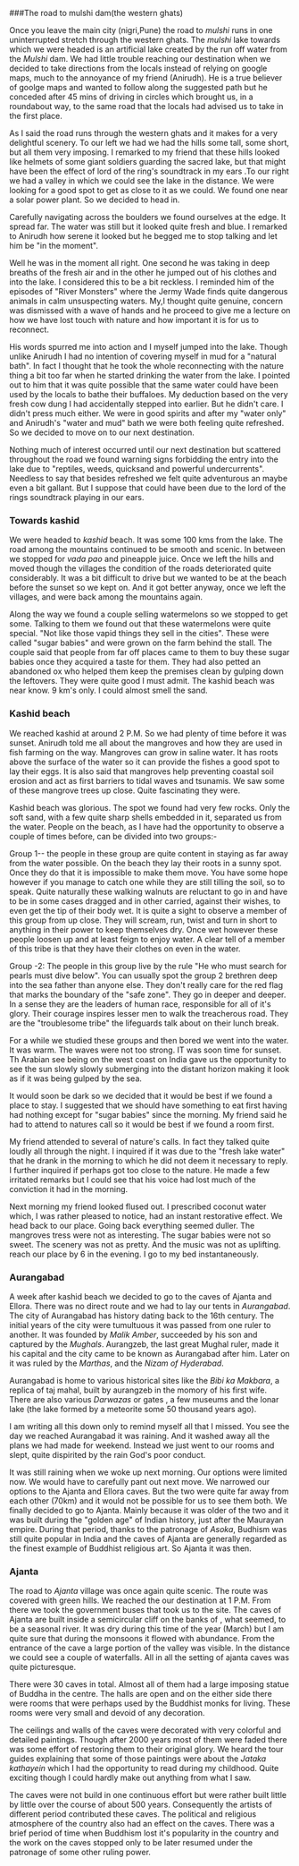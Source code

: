 ###The road to mulshi dam(the western ghats)

Once you leave the main city (nigri,Pune) the road to *mulshi* runs in one uninterrupted stretch through the western ghats. The *mulshi* lake towards which we were headed is an artificial lake  created by the run off water from the *Mulshi* dam. We had little trouble reaching our destination when we decided to take directions from the locals instead of relying on google maps, much to the annoyance of my friend (Anirudh). He is a true believer of goolge maps and wanted to follow along the suggested path but he conceded after 45 mins of driving in circles which brought us, in a roundabout way, to the same road that the locals had advised us to take in the first place.

As I said the road runs through the western ghats and it makes for a very delightful scenery. To our left we had we had the hills some tall, some short, but all them very imposing. I remarked to my friend that these hills looked like helmets of some giant soldiers guarding the sacred lake, but that might have been the effect of lord of the ring's soundtrack in my ears .To our right we had a valley in which we could see the lake in the distance. We were looking for a good spot to get as close to it as we could. We found one near a solar power plant. So we decided to head in.

 Carefully navigating across the boulders we found ourselves at the edge. It spread far. The water was still but it looked quite fresh and blue. I remarked to Anirudh how serene it looked but he begged me to stop talking and let him be "in the moment".

Well he was in the moment all right. One second he was taking in deep breaths of the fresh air and in the other he jumped out of his clothes and into the lake. I considered this to be a bit reckless. I reminded him of the episodes of "River Monsters" where the Jermy Wade finds quite dangerous animals in calm unsuspecting waters. My,I thought quite genuine, concern was dismissed with a wave of hands and he proceed to give me a lecture on how we have lost touch with nature and how important it is for us to reconnect. 

His words spurred me into action and I myself jumped into the lake. Though unlike Anirudh I had no intention of covering myself in mud for a "natural bath". In fact I thought that he took the whole reconnecting with the nature thing a bit too far when he started drinking the water from the lake. I pointed out to him that it was quite possible that the same water could have been used by the locals to bathe their buffaloes. My deduction based on the very fresh cow dung I had accidentally stepped into earlier. But he didn't care. I didn't press much either. We were in good spirits and after my "water only" and Anirudh's "water and mud" bath we were both feeling quite refreshed. So we decided to move on to our next destination.

Nothing much of interest occurred until our next destination but scattered throughout the road we found warning signs forbidding the entry into the lake due to "reptiles, weeds, quicksand and powerful undercurrents". Needless to say that besides refreshed we felt quite adventurous an maybe even a bit gallant. But I suppose that could have been due to the lord of the rings soundtrack playing in our ears. 

### Towards kashid
We were headed to *kashid* beach. It was some 100 kms from the lake. The road among the mountains continued to be smooth and scenic. In between we stopped for *vada pao* and pineapple juice. Once we left the hills and moved though the villages the condition of the roads deteriorated quite considerably. It was a bit difficult to drive but we wanted to be at the beach before the sunset so we kept on. And it got better anyway, once we left the villages, and were back among the mountains again.

Along the way we found a couple selling watermelons so we stopped to get some. Talking to them we found out that these watermelons were quite special. "Not like those vapid things they sell in the cities". These were called "sugar babies" and were grown on the farm behind the stall. The couple said that people from far off places came to them to buy these sugar babies once they acquired a taste for them. They had also petted an abandoned ox who helped them keep the premises clean by gulping down the leftovers. They were quite good I must admit. The kashid beach was near know. 9 km's only. I could almost smell the sand.

### Kashid beach

We reached kashid at around 2 P.M. So we had plenty of time before it was sunset. Anirudh told me all about the mangroves and how they are used in fish farming on the way. Mangroves can grow in saline water. It has roots above the surface of the water so it can provide the fishes a good spot to lay their eggs. It is also said that mangroves help preventing coastal soil erosion and act as first barriers to tidal waves and tsunamis. We saw some of these mangrove trees up close. Quite fascinating they were.

Kashid beach was glorious. The spot we found had very few rocks. Only the soft sand, with a few quite sharp shells embedded in it, separated us from the water. People on the beach, as I have had the opportunity to observe a couple of times before, can be divided into two groups:-

Group 1-- the people in these group are quite content in staying as far away from the water possible. On the beach they lay their roots in a sunny spot. Once they do that it is impossible to make them move. You have some hope however if you manage to catch one while they are still tilling the soil, so to speak. Quite naturally these walking walnuts are reluctant to go in and have to be in some cases dragged and in other carried, against their wishes, to even get the tip of their body wet. It is quite a sight to observe a member of this group from up close. They will scream, run, twist and turn in short to anything in their power to keep themselves dry. Once wet however these people loosen up and at least feign to enjoy water. A clear tell of a member of this tribe is that they have their clothes on even in the water.

Group -2: The people in this group live by the rule "He who must search for pearls must dive below". You can usually spot the group 2 brethren deep into the sea father than anyone else. They don't really care for the red flag that marks the boundary of the "safe zone". They go in deeper and deeper. In a sense they are the leaders of human race, responsible for all of it's glory. Their courage inspires lesser men to walk the treacherous road. They are the "troublesome tribe" the lifeguards talk about on their lunch break.

For a while we studied these groups and then bored we went into the water. It was warm. The waves were not too strong. IT was soon time for sunset. Th Arabian see being on the west coast on India gave us the opportunity to see the sun slowly slowly submerging into the distant horizon making it look as if it was being gulped by the sea.

It would soon be dark so we decided that it would be best if we found a place to stay. I suggested that we should have something to eat first having had nothing except for "sugar babies" since the morning. My friend said he had to attend to natures call so it would be best if we found a room first.

My friend attended to several of nature's calls. In fact they talked quite loudly all through the night. I inquired if it was due to the "fresh lake water" that he drank in the morning to which he did not deem it necessary to reply. I further inquired if perhaps got too close to the nature. He made a few irritated remarks but I could see that his voice had lost much of the conviction it had in the morning. 

Next morning my friend looked flused out. I prescribed coconut water which, I was rather pleased to notice, had an instant restorative effect. We head back to our place. Going back everything seemed duller. The mangroves tress were not as interesting. The sugar babies were not so sweet. The scenery was not as pretty. And the music was not as uplifting. reach our place by 6 in the evening. I go to my bed instantaneously. 


### Aurangabad
A week after kashid beach we decided to go to the caves of Ajanta and Ellora. There was no direct route and we had to lay our tents in *Aurangabad*. The city of Aurangabad has history dating back to the 16th century. The initial years of the city were tumultuous it was passed from one ruler to another.  It was founded by *Malik Amber*, succeeded by his son and captured by the *Mughals*. Aurangzeb, the last great Mughal ruler, made it his capital and the city came to be known as Aurangabad after him. Later on it was ruled by the *Marthas*, and the *Nizam of Hyderabad*.

Aurangabad is home to various historical sites like the *Bibi ka Makbara*, a replica of taj mahal, built by aurangzeb in the momory of his first wife. There are also various *Darwazas* or gates , a few museums and the lonar lake (the lake formed by a meteorite some 50 thousand years ago).

I am writing all this down only to remind myself all that I missed. You see the day we reached Aurangabad it was raining. And it washed away all the plans we had made for weekend. Instead we just went to our rooms and slept, quite dispirited by the rain God's poor conduct.

It was still raining when we woke up next morning. Our options were limited now. We would have to carefully pant  out next move. We narrowed our options to the Ajanta and Ellora caves. But the two were quite far away from each other (70km) and it would not be possible for us to see them both. We finally decided to go to Ajanta. Mainly because it was older of the two and it was built during the "golden age" of Indian history, just after the Maurayan empire. During that period, thanks to the patronage of *Asoka*, Budhism was still quite popular in India and the caves of Ajanta are generally regarded as the finest example of Buddhist religious art. So Ajanta it was then.

### Ajanta

The road to *Ajanta* village was once again quite scenic. The route was covered with green hills. We reached the our destination at 1 P.M. From there we took the government buses that took us to the site. The caves of Ajanta are built inside a semicircular cliff on the banks of , what seemed, to be a seasonal river. It was dry during this time of the year (March) but I am quite sure that during the monsoons it  flowed with abundance. From the entrance of the cave a large portion of the valley was visible. In the distance we could see a couple of waterfalls. All in all the setting of ajanta caves was quite picturesque.

There were 30 caves in total. Almost all of them had a large imposing statue of Buddha in the centre. The halls are open and on the either side there were rooms that were perhaps used by the Buddhist monks for living. These rooms were very small and devoid of any decoration.

The ceilings and walls of the caves were decorated with very colorful and detailed paintings. Though after 2000 years most of them were faded there was some effort of restoring them to their original glory. We heard the tour guides explaining that some of those paintings were about the *Jataka kathayein* which I had the opportunity to read during my childhood. Quite exciting though I could hardly make out anything from what I saw.

The caves were not build in one continuous effort but were rather built little by little over the course of about 500 years. Consequently the artists of different period contributed these caves. The political and religious atmosphere of the country also had an effect on the caves. There was a brief period of time when Buddhism lost it's popularity in the country and the work on the caves stopped only to be later resumed under the patronage of some other ruling power.